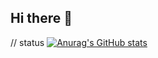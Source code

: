 ## Hi there 👋
// status
[![Anurag's GitHub stats](https://github-readme-stats.vercel.app/api?username=Ethan53CAE)](https://github.com/anuraghazra/github-readme-stats)

<!--
**Ethan53CAE/Ethan53CAE** is a ✨ _special_ ✨ repository because its `README.md` (this file) appears on your GitHub profile.

Here are some ideas to get you started:

- 🔭 I’m currently working on ...
- 🌱 I’m currently learning ...
- 👯 I’m looking to collaborate on ...
- 🤔 I’m looking for help with ...
- 💬 Ask me about ...
- 📫 How to reach me: ...
- 😄 Pronouns: ...
- ⚡ Fun fact: ...
-->
